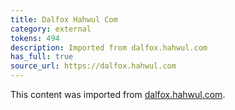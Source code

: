 ```yaml
---
title: Dalfox Hahwul Com
category: external
tokens: 494
description: Imported from dalfox.hahwul.com
has_full: true
source_url: https://dalfox.hahwul.com
---
```


This content was imported from [dalfox.hahwul.com](https://dalfox.hahwul.com).
